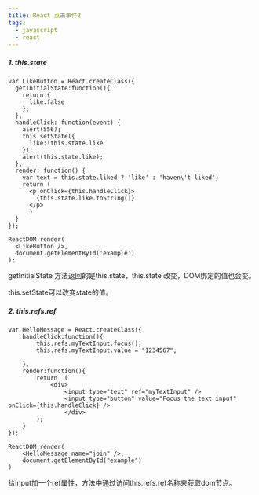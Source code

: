 ```yaml
---
title: React 点击事件2
tags:
  - javascript
  - react
---
```

##### 1. this.state
```
var LikeButton = React.createClass({
  getInitialState:function(){
    return {
      like:false
    };
  },
  handleClick: function(event) {
    alert(556);
    this.setState({
      like:!this.state.like
    });
    alert(this.state.like);
  },
  render: function() {
    var text = this.state.liked ? 'like' : 'haven\'t liked';
    return (
      <p onClick={this.handleClick}>
        {this.state.like.toString()}
      </p>
      )
  }
});

ReactDOM.render(
  <LikeButton />,
  document.getElementById('example')
);
```
getInitialState 方法返回的是this.state，this.state 改变，DOM绑定的值也会变。

this.setState可以改变state的值。
##### 2. this.refs.ref
```
var HelloMessage = React.createClass({
    handleClick:function(){
        this.refs.myTextInput.focus();
        this.refs.myTextInput.value = "1234567";

    },
    render:function(){
        return	(
            <div>
                <input type="text" ref="myTextInput" />
                <input type="button" value="Focus the text input" onClick={this.handleClick} />
                </div>
        );
    }
});

ReactDOM.render(
    <HelloMessage name="join" />,
    document.getElementById("example")
)
```
给input加一个ref属性，方法中通过访问this.refs.ref名称来获取dom节点。